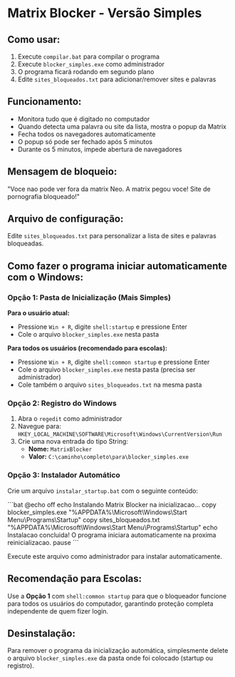 # Matrix Blocker - Versão Simples

## Como usar:

1. Execute `compilar.bat` para compilar o programa
2. Execute `blocker_simples.exe` como administrador
3. O programa ficará rodando em segundo plano
4. Edite `sites_bloqueados.txt` para adicionar/remover sites e palavras

## Funcionamento:

- Monitora tudo que é digitado no computador
- Quando detecta uma palavra ou site da lista, mostra o popup da Matrix
- Fecha todos os navegadores automaticamente
- O popup só pode ser fechado após 5 minutos
- Durante os 5 minutos, impede abertura de navegadores

## Mensagem de bloqueio:

"Voce nao pode ver fora da matrix Neo. A matrix pegou voce! Site de pornografia bloqueado!"

## Arquivo de configuração:

Edite `sites_bloqueados.txt` para personalizar a lista de sites e palavras bloqueadas.

## Como fazer o programa iniciar automaticamente com o Windows:

### Opção 1: Pasta de Inicialização (Mais Simples)

**Para o usuário atual:**
- Pressione `Win + R`, digite `shell:startup` e pressione Enter
- Cole o arquivo `blocker_simples.exe` nesta pasta

**Para todos os usuários (recomendado para escolas):**
- Pressione `Win + R`, digite `shell:common startup` e pressione Enter  
- Cole o arquivo `blocker_simples.exe` nesta pasta (precisa ser administrador)
- Cole também o arquivo `sites_bloqueados.txt` na mesma pasta

### Opção 2: Registro do Windows

1. Abra o `regedit` como administrador
2. Navegue para: `HKEY_LOCAL_MACHINE\SOFTWARE\Microsoft\Windows\CurrentVersion\Run`
3. Crie uma nova entrada do tipo String:
   - **Nome:** `MatrixBlocker`
   - **Valor:** `C:\caminho\completo\para\blocker_simples.exe`

### Opção 3: Instalador Automático

Crie um arquivo `instalar_startup.bat` com o seguinte conteúdo:

\`\`\`bat
@echo off
echo Instalando Matrix Blocker na inicializacao...
copy blocker_simples.exe "%APPDATA%\Microsoft\Windows\Start Menu\Programs\Startup\"
copy sites_bloqueados.txt "%APPDATA%\Microsoft\Windows\Start Menu\Programs\Startup\"
echo Instalacao concluida! O programa iniciara automaticamente na proxima reinicializacao.
pause
\`\`\`

Execute este arquivo como administrador para instalar automaticamente.

## Recomendação para Escolas:

Use a **Opção 1** com `shell:common startup` para que o bloqueador funcione para todos os usuários do computador, garantindo proteção completa independente de quem fizer login.

## Desinstalação:

Para remover o programa da inicialização automática, simplesmente delete o arquivo `blocker_simples.exe` da pasta onde foi colocado (startup ou registro).
